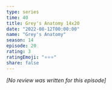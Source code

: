 ```yaml
---
type: series
time: 40
title: Grey's Anatomy 14x20
date: "2022-08-12T00:00:00"
name: "Grey's Anatomy"
season: 14
episode: 20
rating: 3
ratingEmoji: "⭐️⭐️⭐️"
share: false
---
```


_[No review was written for this episode]_
